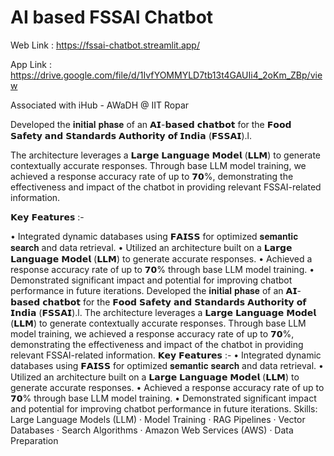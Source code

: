 # AI based FSSAI Chatbot 

Web Link : https://fssai-chatbot.streamlit.app/

App Link : https://drive.google.com/file/d/1IvfYOMMYLD7tb13t4GAUIi4_2oKm_ZBp/view

Associated with iHub - AWaDH @ IIT Ropar

Developed the 𝐢𝐧𝐢𝐭𝐢𝐚𝐥 𝐩𝐡𝐚𝐬𝐞 of an 𝗔𝗜-𝗯𝗮𝘀𝗲𝗱 𝗰𝗵𝗮𝘁𝗯𝗼𝘁 for the 𝗙𝗼𝗼𝗱 𝗦𝗮𝗳𝗲𝘁𝘆 𝗮𝗻𝗱 𝗦𝘁𝗮𝗻𝗱𝗮𝗿𝗱𝘀 𝗔𝘂𝘁𝗵𝗼𝗿𝗶𝘁𝘆 𝗼𝗳 𝗜𝗻𝗱𝗶𝗮 (𝗙𝗦𝗦𝗔𝗜).l. 

The architecture leverages a 𝗟𝗮𝗿𝗴𝗲 𝗟𝗮𝗻𝗴𝘂𝗮𝗴𝗲 𝗠𝗼𝗱𝗲𝗹 (𝗟𝗟𝗠) to generate contextually accurate responses. Through base LLM model training, we achieved a response accuracy rate of up to 𝟳𝟬%, demonstrating the effectiveness and impact of the chatbot in providing relevant FSSAI-related information.

𝗞𝗲𝘆 𝗙𝗲𝗮𝘁𝘂𝗿𝗲𝘀 :-

• Integrated dynamic databases using 𝗙𝗔𝗜𝗦𝗦 for optimized 𝐬𝐞𝐦𝐚𝐧𝐭𝐢𝐜 𝐬𝐞𝐚𝐫𝐜𝐡 and data retrieval.
• Utilized an architecture built on a 𝗟𝗮𝗿𝗴𝗲 𝗟𝗮𝗻𝗴𝘂𝗮𝗴𝗲 𝗠𝗼𝗱𝗲𝗹 (𝗟𝗟𝗠) to generate accurate responses.
• Achieved a response accuracy rate of up to 𝟳𝟬% through base LLM model training.
• Demonstrated significant impact and potential for improving chatbot performance in future iterations.
Developed the 𝐢𝐧𝐢𝐭𝐢𝐚𝐥 𝐩𝐡𝐚𝐬𝐞 of an 𝗔𝗜-𝗯𝗮𝘀𝗲𝗱 𝗰𝗵𝗮𝘁𝗯𝗼𝘁 for the 𝗙𝗼𝗼𝗱 𝗦𝗮𝗳𝗲𝘁𝘆 𝗮𝗻𝗱 𝗦𝘁𝗮𝗻𝗱𝗮𝗿𝗱𝘀 𝗔𝘂𝘁𝗵𝗼𝗿𝗶𝘁𝘆 𝗼𝗳 𝗜𝗻𝗱𝗶𝗮 (𝗙𝗦𝗦𝗔𝗜).l. The architecture leverages a 𝗟𝗮𝗿𝗴𝗲 𝗟𝗮𝗻𝗴𝘂𝗮𝗴𝗲 𝗠𝗼𝗱𝗲𝗹 (𝗟𝗟𝗠) to generate contextually accurate responses. Through base LLM model training, we achieved a response accuracy rate of up to 𝟳𝟬%, demonstrating the effectiveness and impact of the chatbot in providing relevant FSSAI-related information. 𝗞𝗲𝘆 𝗙𝗲𝗮𝘁𝘂𝗿𝗲𝘀 :- • Integrated dynamic databases using 𝗙𝗔𝗜𝗦𝗦 for optimized 𝐬𝐞𝐦𝐚𝐧𝐭𝐢𝐜 𝐬𝐞𝐚𝐫𝐜𝐡 and data retrieval. • Utilized an architecture built on a 𝗟𝗮𝗿𝗴𝗲 𝗟𝗮𝗻𝗴𝘂𝗮𝗴𝗲 𝗠𝗼𝗱𝗲𝗹 (𝗟𝗟𝗠) to generate accurate responses. • Achieved a response accuracy rate of up to 𝟳𝟬% through base LLM model training. • Demonstrated significant impact and potential for improving chatbot performance in future iterations.
Skills: Large Language Models (LLM) · Model Training · RAG Pipelines · Vector Databases · Search Algorithms · Amazon Web Services (AWS) · Data Preparation
